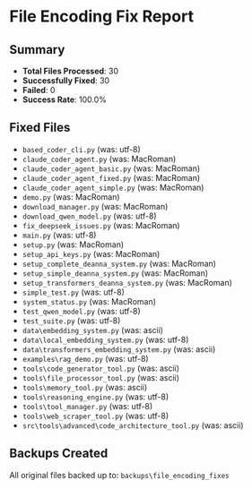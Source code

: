 
# File Encoding Fix Report

## Summary
- **Total Files Processed**: 30
- **Successfully Fixed**: 30
- **Failed**: 0
- **Success Rate**: 100.0%

## Fixed Files
- `based_coder_cli.py` (was: utf-8)
- `claude_coder_agent.py` (was: MacRoman)
- `claude_coder_agent_basic.py` (was: MacRoman)
- `claude_coder_agent_fixed.py` (was: MacRoman)
- `claude_coder_agent_simple.py` (was: MacRoman)
- `demo.py` (was: MacRoman)
- `download_manager.py` (was: MacRoman)
- `download_qwen_model.py` (was: utf-8)
- `fix_deepseek_issues.py` (was: MacRoman)
- `main.py` (was: utf-8)
- `setup.py` (was: MacRoman)
- `setup_api_keys.py` (was: MacRoman)
- `setup_complete_deanna_system.py` (was: MacRoman)
- `setup_simple_deanna_system.py` (was: MacRoman)
- `setup_transformers_deanna_system.py` (was: MacRoman)
- `simple_test.py` (was: utf-8)
- `system_status.py` (was: MacRoman)
- `test_qwen_model.py` (was: utf-8)
- `test_suite.py` (was: utf-8)
- `data\embedding_system.py` (was: ascii)
- `data\local_embedding_system.py` (was: utf-8)
- `data\transformers_embedding_system.py` (was: ascii)
- `examples\rag_demo.py` (was: utf-8)
- `tools\code_generator_tool.py` (was: ascii)
- `tools\file_processor_tool.py` (was: ascii)
- `tools\memory_tool.py` (was: ascii)
- `tools\reasoning_engine.py` (was: utf-8)
- `tools\tool_manager.py` (was: utf-8)
- `tools\web_scraper_tool.py` (was: utf-8)
- `src\tools\advanced\code_architecture_tool.py` (was: ascii)

## Backups Created
All original files backed up to: `backups\file_encoding_fixes`

